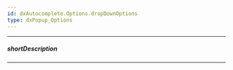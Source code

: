 ```yaml
---
id: dxAutocomplete.Options.dropDownOptions
type: dxPopup_Options
---
```

---
##### shortDescription
<!-- Description goes here -->

---
<!-- Description goes here -->